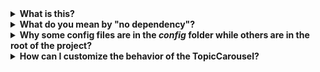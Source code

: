 <details>
  <summary><b>What is this?</b></summary>
  <p>Topic-Carousel is a simple and lightweight library for the web that makes easier to create a carousel of elements with the possibility of filtering by topic.</p>
</details>

<details>
  <summary><b>What do you mean by "no dependency"?</b></summary>
  <p>All the dependency listed in the <i>package.json</i> file all used during development, mainly to test and build the package. The only thing shipped to the end user is the source code located in the <i>src</i> folder.</p>
</details>

<details>
  <summary><b>Why some config files are in the <i>config</i> folder while others are in the root of the project?</b></summary>
  <p>The reason is pretty simple: I don't really like a messy root folder, and all those files can be intimidating for a newcomer.
  This said, some configuration are usually picked up by the IDE o text editor, so it can provide some extra functionalities.
  Although it would be possible to point them to the right direction, I would prefer something that works out of the box.
  For this reason, prettier and eslint configurations are in the root folder, while the others have been hidden away.</p>
</details>

<details>
  <summary><b>How can I customize the behavior of the TopicCarousel?</b></summary>
  <p>It depends on what your goals are. The most straight forward way is to listen or emit events from the <i>TopicCarousel.eventManager</i> object. It can be used to change the number of columns, move the items or select a topic.<br>
  If you need even more customization, you can provide your own components and hook them up to the <i>eventManager</i>.</p>
</details>
